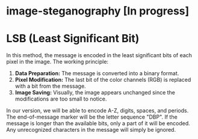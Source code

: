 # image-steganography [In progress]

# LSB (Least Significant Bit)

In this method, the message is encoded in the least significant bits of each pixel in the image. The working principle:  

1. **Data Preparation:** The message is converted into a binary format.  
2. **Pixel Modification:** The last bit of the color channels (RGB) is replaced with a bit from the message.  
3. **Image Saving:** Visually, the image appears unchanged since the modifications are too small to notice.  

In our version, we will be able to encode A-Z, digits, spaces, and periods. The end-of-message marker will be the letter sequence "DBP". If the message is longer than the available bits, only a part of it will be encoded. Any unrecognized characters in the message will simply be ignored.
